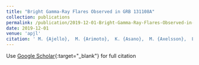 ```yaml
---
title: "Bright Gamma-Ray Flares Observed in GRB 131108A"
collection: publications
permalink: /publication/2019-12-01-Bright-Gamma-Ray-Flares-Observed-in-GRB-131108A
date: 2019-12-01
venue: 'apjl'
citation: ' M. {Ajello},  M. {Arimoto},  K. {Asano},  M. {Axelsson},  L. {Baldini},  G. {Barbiellini},  D. {Bastieri},  R. {Bellazzini},  A. {Berretta},  E. {Bissaldi},  R. {Blandford},  R. {Bonino},  E. {Bottacini},  J. {Bregeon},  P. {Bruel},  R. {Buehler},  S. {Buson},  R. {Cameron},  R. {Caputo},  P. {Caraveo},  E. {Cavazzuti},  S. {Chen},  G. {Chiaro},  S. {Ciprini},  D. {Costantin},  S. {Cutini},  F. {D&apos;Ammando},  P. {de la Torre Luque},  F. {de Palma},  N. {Di Lalla},  L. {Di Venere},  F. {Fana Dirirsa},  S. {Fegan},  A. {Franckowiak},  Y. {Fukazawa},  P. {Fusco},  F. {Gargano},  D. {Gasparrini},  N. {Giglietto},  F. {Giordano},  M. {Giroletti},  D. {Green},  I. {Grenier},  M. {Grondin},  S. {Guiriec},  E. {Hays},  D. {Horan},  G. {J{\&apos;o}hannesson},  D. {Kocevski},  M. {Kovac&apos;evic&apos;},  M. {Kuss},  S. {Larsson},  L. {Latronico},  J. {Li},  I. {Liodakis},  F. {Longo},  F. {Loparco},  M. {Lovellette},  P. {Lubrano},  S. {Maldera},  A. {Manfreda},  G. {Mart{\&apos;\i}-Devesa},  M. {Mazziotta},  J. {McEnery},  I. {Mereu},  P. {Michelson},  T. {Mizuno},  M. {Monzani},  E. {Moretti},  A. {Morselli},  I. {Moskalenko},  M. {Negro},  E. {Nuss},  M. {Ohno},  N. {Omodei},  M. {Orienti},  E. {Orlando},  M. {Palatiello},  V. {Paliya},  D. {Paneque},  Z. {Pei},  M. {Persic},  M. {Pesce-Rollins},  V. {Petrosian},  F. {Piron},  H. {Poon},  T. {Porter},  G. {Principe},  J. {Racusin},  S. {Rain{\`o}},  R. {Rando},  B. {Rani},  M. {Razzano},  A. {Reimer},  O. {Reimer},  D. {Serini},  C. {Sgr{\`o}},  E. {Siskind},  G. {Spandre},  P. {Spinelli},  H. {Tajima},  K. {Takagi},  D. {Tak},  D. {Torres},  J. {Valverde},  K. {Wood},  R. {Yamazaki},  M. {Yassine},  S. {Zhu},  Z. {Uhm},  Bing {Zhang}, &quot;Bright Gamma-Ray Flares Observed in GRB 131108A.&quot; apjl, 2019.'
---
```

Use [Google Scholar](https://scholar.google.com/scholar?q=Bright+Gamma+Ray+Flares+Observed+in+GRB+131108A){:target="_blank"} for full citation